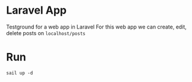 # Laravel App

Testground for a web app in Laravel
For this web app we can create, edit, delete posts on `localhost/posts`

# Run
```
sail up -d
```

